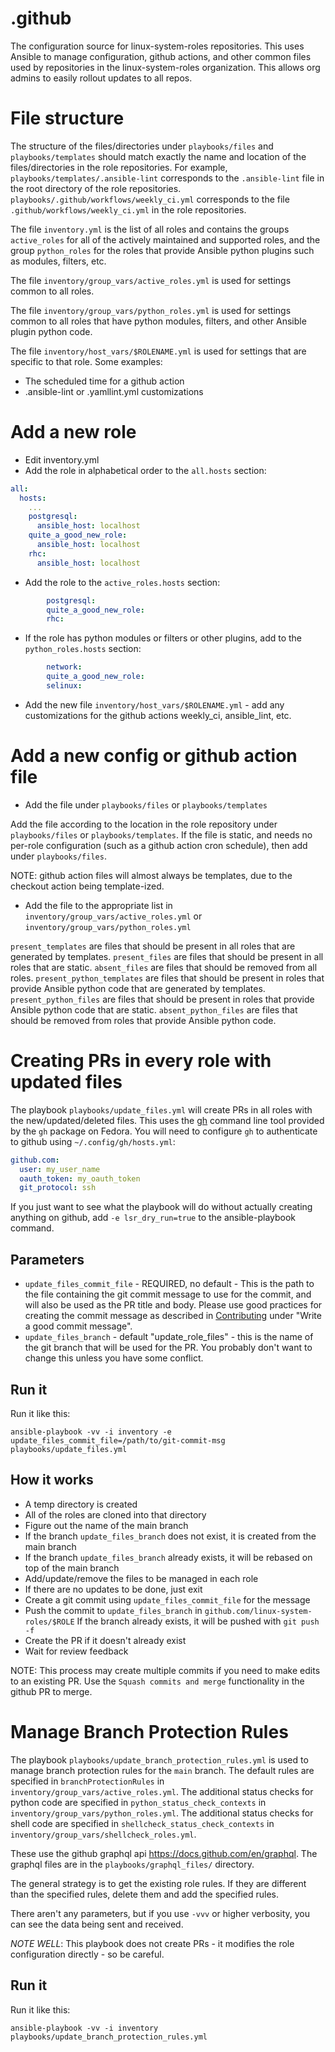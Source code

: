 # .github

The configuration source for linux-system-roles repositories.  This uses Ansible
to manage configuration, github actions, and other common files used by
repositories in the linux-system-roles organization.  This allows org admins to
easily rollout updates to all repos.

# File structure

The structure of the files/directories under `playbooks/files` and
`playbooks/templates` should match exactly the name and location of the
files/directories in the role repositories.  For example,
`playbooks/templates/.ansible-lint` corresponds to the `.ansible-lint` file in
the root directory of the role repositories.
`playbooks/.github/workflows/weekly_ci.yml` corresponds to the file
`.github/workflows/weekly_ci.yml` in the role repositories.

The file `inventory.yml` is the list of all roles and contains the groups
`active_roles` for all of the actively maintained and supported roles, and the
group `python_roles` for the roles that provide Ansible python plugins such as
modules, filters, etc.

The file `inventory/group_vars/active_roles.yml` is used for settings common to
all roles.

The file `inventory/group_vars/python_roles.yml` is used for settings common to
all roles that have python modules, filters, and other Ansible plugin python
code.

The file `inventory/host_vars/$ROLENAME.yml` is used for settings that are
specific to that role.  Some examples:
* The scheduled time for a github action
* .ansible-lint or .yamllint.yml customizations

# Add a new role

* Edit inventory.yml
* Add the role in alphabetical order to the `all.hosts` section:
```yaml
all:
  hosts:
    ...
    postgresql:
      ansible_host: localhost
    quite_a_good_new_role:
      ansible_host: localhost
    rhc:
      ansible_host: localhost
```
* Add the role to the `active_roles.hosts` section:
```yaml
        postgresql:
        quite_a_good_new_role:
        rhc:
```
* If the role has python modules or filters or other plugins,
  add to the `python_roles.hosts` section:
```yaml
        network:
        quite_a_good_new_role:
        selinux:
```
* Add the new file `inventory/host_vars/$ROLENAME.yml` - add any customizations
  for the github actions weekly_ci, ansible_lint, etc.

# Add a new config or github action file

* Add the file under `playbooks/files` or `playbooks/templates`

Add the file according to the location in the role repository under
`playbooks/files` or `playbooks/templates`.  If the file is static, and needs no
per-role configuration (such as a github action cron schedule), then add under
`playbooks/files`.

NOTE: github action files will almost always be templates, due to the checkout
action being template-ized.

* Add the file to the appropriate list in
  `inventory/group_vars/active_roles.yml` or
  `inventory/group_vars/python_roles.yml`

`present_templates` are files that should be present in all roles that are
generated by templates.
`present_files` are files that should be present in all roles that are static.
`absent_files` are files that should be removed from all roles.
`present_python_templates` are files that should be present in roles that
provide Ansible python code that are generated by templates.
`present_python_files` are files that should be present in roles that provide
Ansible python code that are static.
`absent_python_files` are files that should be removed from roles that provide
Ansible python code.

# Creating PRs in every role with updated files

The playbook `playbooks/update_files.yml` will create PRs in all roles with the
new/updated/deleted files.  This uses the [gh](https://cli.github.com/) command
line tool provided by the `gh` package on Fedora.  You will need to configure
`gh` to authenticate to github using `~/.config/gh/hosts.yml`:
```yaml
github.com:
  user: my_user_name
  oauth_token: my_oauth_token
  git_protocol: ssh
```

If you just want to see what the playbook will do without actually creating
anything on github, add `-e lsr_dry_run=true` to the ansible-playbook command.

## Parameters

* `update_files_commit_file` - REQUIRED, no default - This is the path to the
  file containing the git commit message to use for the commit, and will also be
  used as the PR title and body.  Please use good practices for creating the
  commit message as described in
  [Contributing](https://linux-system-roles.github.io/contribute.html) under
  "Write a good commit message".
* `update_files_branch` - default "update_role_files" - this is the name of the
  git branch that will be used for the PR.  You probably don't want to change
  this unless you have some conflict.

## Run it

Run it like this:
```
ansible-playbook -vv -i inventory -e update_files_commit_file=/path/to/git-commit-msg playbooks/update_files.yml
```

## How it works

* A temp directory is created
* All of the roles are cloned into that directory
* Figure out the name of the main branch
* If the branch `update_files_branch` does not exist, it is
  created from the main branch
* If the branch `update_files_branch` already exists, it will
  be rebased on top of the main branch
* Add/update/remove the files to be managed in each role
* If there are no updates to be done, just exit
* Create a git commit using `update_files_commit_file` for the message
* Push the commit to `update_files_branch` in `github.com/linux-system-roles/$ROLE`
  If the branch already exists, it will be pushed with `git push -f`
* Create the PR if it doesn't already exist
* Wait for review feedback

NOTE: This process may create multiple commits if you need to make edits to an
existing PR.  Use the `Squash commits and merge` functionality in the github PR
to merge.

# Manage Branch Protection Rules

The playbook `playbooks/update_branch_protection_rules.yml` is used to manage
branch protection rules for the `main` branch.  The default rules are specified
in `branchProtectionRules` in `inventory/group_vars/active_roles.yml`. The
additional status checks for python code are specified in
`python_status_check_contexts` in `inventory/group_vars/python_roles.yml`.  The
additional status checks for shell code are specified in
`shellcheck_status_check_contexts` in
`inventory/group_vars/shellcheck_roles.yml`.

These use the github graphql api https://docs.github.com/en/graphql.  The
graphql files are in the `playbooks/graphql_files/` directory.

The general strategy is to get the existing role rules.  If they are different
than the specified rules, delete them and add the specified rules.

There aren't any parameters, but if you use `-vvv` or higher verbosity,
you can see the data being sent and received.

*NOTE WELL*: This playbook does not create PRs - it modifies the role
configuration directly - so be careful.

## Run it

Run it like this:
```
ansible-playbook -vv -i inventory playbooks/update_branch_protection_rules.yml
```
